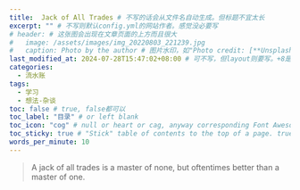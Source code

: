 ```yaml
---
title:  Jack of All Trades # 不写的话会从文件名自动生成。但标题不宜太长
excerpt: "" # 不写则默认config.yml的网站作者。感觉没必要写
# header: # 这张图会出现在文章页面的上方而且很大
#   image: /assets/images/img_20220803_221239.jpg
#   caption: Photo by the author # 图片水印，如"Photo credit: [**Unsplash**](https://unsplash.com)"
last_modified_at: 2024-07-28T15:47:02+08:00 # 可不写，但layout则要写。+8是东八区
categories: 
  - 流水账
tags:
  - 学习
  - 想法-杂谈
toc: false # true, false都可以
toc_label: "目录" # or left blank
toc_icon: "cog" # null or heart or cag, anyway corresponding Font Awesome icon name (without fa prefix)
toc_sticky: true # "Stick" table of contents to the top of a page. true: toc floats. false: toc fixed
words_per_minute: 10
---
```



> A jack of all trades is a master of none, but oftentimes better than a master of one.